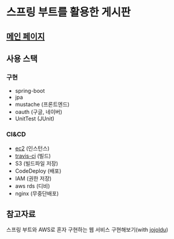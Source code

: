 # 스프링 부트를 활용한 게시판
## [메인 페이지](http://ec2-15-165-143-80.ap-northeast-2.compute.amazonaws.com/)
## 사용 스택
### 구현
- spring-boot
- jpa
- mustache (프론트엔드)
- oauth (구글, 네이버)
- UnitTest (JUnit)
### CI&CD
- [ec2](https://aws.amazon.com/ko/) (인스턴스)
- [travis-ci](https://travis-ci.com/) (빌드)
- S3 (빌드파일 저장)
- CodeDeploy (배포)
- IAM (권한 저장)
- aws rds (디비)
- nginx (무중단배포)
## 참고자료
스프링 부트와 AWS로 혼자 구현하는 웹 서비스 구현해보기(with [jojoldu](https://github.com/jojoldu))
